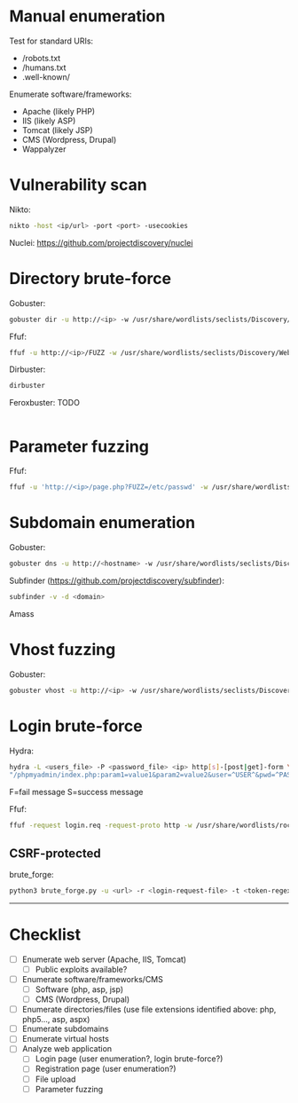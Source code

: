 # Manual enumeration

Test for standard URIs:
- /robots.txt
- /humans.txt
- .well-known/

Enumerate software/frameworks:
- Apache (likely PHP)
- IIS (likely ASP)
- Tomcat (likely JSP)
- CMS (Wordpress, Drupal)
- Wappalyzer

# Vulnerability scan

Nikto:
```bash
nikto -host <ip/url> -port <port> -usecookies
```

Nuclei:
https://github.com/projectdiscovery/nuclei

# Directory brute-force

Gobuster:
```bash
gobuster dir -u http://<ip> -w /usr/share/wordlists/seclists/Discovery/Web-Content/raft-large-directories-lowercase.txt
```

Ffuf:
```bash
ffuf -u http://<ip>/FUZZ -w /usr/share/wordlists/seclists/Discovery/Web-Content/raft-large-directories-lowercase.txt
```

Dirbuster:
```bash
dirbuster
```

Feroxbuster:
TODO
```bash

```

# Parameter fuzzing

Ffuf:
```bash
ffuf -u 'http://<ip>/page.php?FUZZ=/etc/passwd' -w /usr/share/wordlists/dirbuster/directory-list-lowercase-2.3-small.txt -fs 0
```

# Subdomain enumeration

Gobuster:
```bash
gobuster dns -u http://<hostname> -w /usr/share/wordlists/seclists/Discovery/DNS/subdomains-top1million-110000.txt
```

Subfinder (https://github.com/projectdiscovery/subfinder):
```bash
subfinder -v -d <domain>
```

Amass

# Vhost fuzzing

Gobuster:
```bash
gobuster vhost -u http://<ip> -w /usr/share/wordlists/seclists/Discovery/VHOSTS/vhosts.txt
```

# Login brute-force

Hydra:
```bash
hydra -L <users_file> -P <password_file> <ip> http[s]-[post|get]-form \
"/phpmyadmin/index.php:param1=value1&param2=value2&user=^USER^&pwd=^PASS^&paramn=valn:[F|S]=messageshowed"
```
F=fail message
S=success message

Ffuf:
```bash
ffuf -request login.req -request-proto http -w /usr/share/wordlists/rockyou.txt -fr 'Access denied'
```

## CSRF-protected

brute_forge:
```bash
python3 brute_forge.py -u <url> -r <login-request-file> -t <token-regex> -l <username> -P <password-file> -f <fail-message>
```

---

# Checklist

- [ ] Enumerate web server (Apache, IIS, Tomcat)
	- [ ] Public exploits available?
- [ ] Enumerate software/frameworks/CMS
	- [ ] Software (php, asp, jsp)
	- [ ] CMS (Wordpress, Drupal)
- [ ] Enumerate directories/files (use file extensions identified above: php, php5..., asp, aspx)
- [ ] Enumerate subdomains
- [ ] Enumerate virtual hosts
- [ ] Analyze web application
	- [ ] Login page (user enumeration?, login brute-force?)
	- [ ] Registration page (user enumeration?)
	- [ ] File upload
	- [ ] Parameter fuzzing